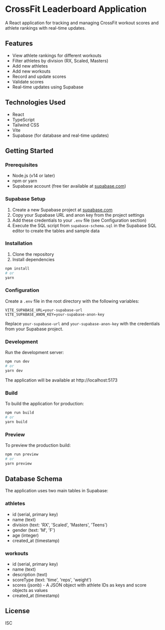 # CrossFit Leaderboard Application

A React application for tracking and managing CrossFit workout scores and athlete rankings with real-time updates.

## Features

- View athlete rankings for different workouts
- Filter athletes by division (RX, Scaled, Masters)
- Add new athletes
- Add new workouts
- Record and update scores
- Validate scores
- Real-time updates using Supabase

## Technologies Used

- React
- TypeScript
- Tailwind CSS
- Vite
- Supabase (for database and real-time updates)

## Getting Started

### Prerequisites

- Node.js (v14 or later)
- npm or yarn
- Supabase account (free tier available at [supabase.com](https://supabase.com))

### Supabase Setup

1. Create a new Supabase project at [supabase.com](https://supabase.com)
2. Copy your Supabase URL and anon key from the project settings
3. Add these credentials to your `.env` file (see Configuration section)
4. Execute the SQL script from `supabase-schema.sql` in the Supabase SQL editor to create the tables and sample data

### Installation

1. Clone the repository
2. Install dependencies

```bash
npm install
# or
yarn
```

### Configuration

Create a `.env` file in the root directory with the following variables:

```
VITE_SUPABASE_URL=your-supabase-url
VITE_SUPABASE_ANON_KEY=your-supabase-anon-key
```

Replace `your-supabase-url` and `your-supabase-anon-key` with the credentials from your Supabase project.

### Development

Run the development server:

```bash
npm run dev
# or
yarn dev
```

The application will be available at http://localhost:5173

### Build

To build the application for production:

```bash
npm run build
# or
yarn build
```

### Preview

To preview the production build:

```bash
npm run preview
# or
yarn preview
```

## Database Schema

The application uses two main tables in Supabase:

### athletes
- id (serial, primary key)
- name (text)
- division (text: 'RX', 'Scaled', 'Masters', 'Teens')
- gender (text: 'M', 'F')
- age (integer)
- created_at (timestamp)

### workouts
- id (serial, primary key)
- name (text)
- description (text)
- scoreType (text: 'time', 'reps', 'weight')
- scores (jsonb) - A JSON object with athlete IDs as keys and score objects as values
- created_at (timestamp)

## License

ISC 